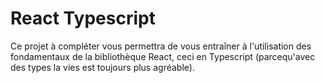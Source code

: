 # React Typescript

Ce projet à compléter vous permettra de vous entraîner à l'utilisation des fondamentaux de la bibliothèque React, ceci en Typescript (parcequ'avec des types la vies est toujours plus agréable).
